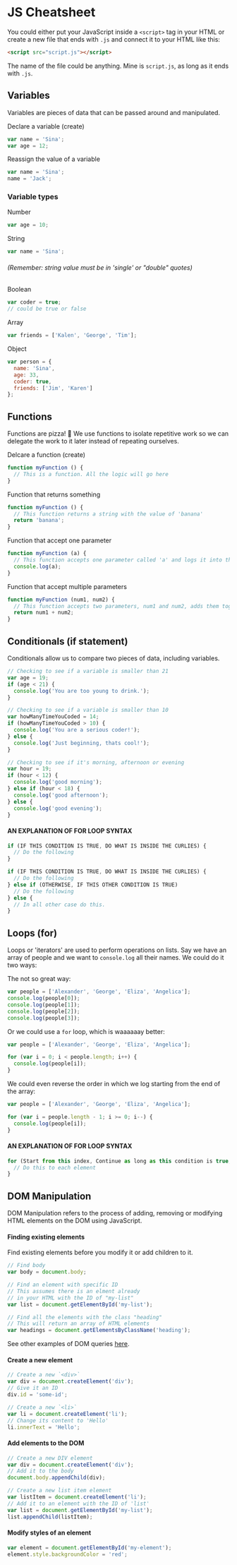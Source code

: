 # JS Cheatsheet
You could either put your JavaScript inside a `<script>` tag in your HTML or create a new file that ends with `.js` and connect it to your HTML like this:

```html
<script src="script.js"></script>
```

The name of the file could be anything. Mine is `script.js`, as long as it ends with `.js`.

## Variables
Variables are pieces of data that can be passed around and manipulated.

Declare a variable (create)
```js
var name = 'Sina';
var age = 12;
```

Reassign the value of a variable
```js
var name = 'Sina';
name = 'Jack';
```

### Variable types
Number
```js
var age = 10;
```

String
```js
var name = 'Sina';
```
###### (Remember: string value must be in 'single' or "double" quotes)

Boolean
```js
var coder = true;
// could be true or false
```

Array
```js
var friends = ['Kalen', 'George', 'Tim'];
```

Object
```js
var person = {
  name: 'Sina',
  age: 33,
  coder: true,
  friends: ['Jim', 'Karen']
};
```

## Functions
Functions are pizza! 🍕 We use functions to isolate repetitive work so we can delegate the work to it later instead of repeating ourselves.

Delcare a function (create)
```js
function myFunction () {
  // This is a function. All the logic will go here
}
```

Function that returns something
```js
function myFunction () {
  // This function returns a string with the value of 'banana'
  return 'banana';
}
```

Function that accept one parameter
```js
function myFunction (a) {
  // This function accepts one parameter called 'a' and logs it into the console
  console.log(a);
}
```

Function that accept multiple parameters
```js
function myFunction (num1, num2) {
  // This function accepts two parameters, num1 and num2, adds them together and returns the total value
  return num1 + num2;
}
```

## Conditionals (if statement)
Conditionals allow us to compare two pieces of data, including variables.

```js
// Checking to see if a variable is smaller than 21
var age = 19;
if (age < 21) {
  console.log('You are too young to drink.');
}
```

```js
// Checking to see if a variable is smaller than 10
var howManyTimeYouCoded = 14;
if (howManyTimeYouCoded > 10) {
  console.log('You are a serious coder!');
} else {
  console.log('Just beginning, thats cool!');
}
```

```js
// Checking to see if it's morning, afternoon or evening
var hour = 19;
if (hour < 12) {
  console.log('good morning');
} else if (hour < 18) {
  console.log('good afternoon');
} else {
  console.log('good evening');
}
```

#### AN EXPLANATION OF FOR LOOP SYNTAX
```js
if (IF THIS CONDITION IS TRUE, DO WHAT IS INSIDE THE CURLIES) {
  // Do the following
}
```

```js
if (IF THIS CONDITION IS TRUE, DO WHAT IS INSIDE THE CURLIES) {
  // Do the following
} else if (OTHERWISE, IF THIS OTHER CONDITION IS TRUE)
  // Do the following
} else {
  // In all other case do this.
}
```

## Loops (for)
Loops or 'iterators' are used to perform operations on lists. Say we have an array of people and we want to `console.log` all their names. We could do it two ways:

The not so great way:
```js
var people = ['Alexander', 'George', 'Eliza', 'Angelica'];
console.log(people[0]);
console.log(people[1]);
console.log(people[2]);
console.log(people[3]);
```

Or we could use a `for` loop, which is waaaaaay better:
```js
var people = ['Alexander', 'George', 'Eliza', 'Angelica'];

for (var i = 0; i < people.length; i++) {
  console.log(people[i]);
}
```

We could even reverse the order in which we log starting from the end of the array:
```js
var people = ['Alexander', 'George', 'Eliza', 'Angelica'];

for (var i = people.length - 1; i >= 0; i--) {
  console.log(people[i]);
}
```

#### AN EXPLANATION OF FOR LOOP SYNTAX
```js
for (Start from this index, Continue as long as this condition is true, Do this after each iteration) {
  // Do this to each element
}
```

## DOM Manipulation
DOM Manipulation refers to the process of adding, removing or modifying HTML elements on the DOM using JavaScript.

#### Finding existing elements
Find existing elements before you modify it or add children to it.
```js
// Find body
var body = document.body;

// Find an element with specific ID
// This assumes there is an elment already 
// in your HTML with the ID of "my-list"
var list = document.getElementById('my-list');

// Find all the elements with the class "heading"
// This will return an array of HTML elements
var headings = document.getElementsByClassName('heading');
```

See other examples of DOM queries [here](https://developer.mozilla.org/en-US/docs/Web/API/Document/getElementsByClassName).

#### Create a new element
```js
// Create a new `<div>`
var div = document.createElement('div');
// Give it an ID
div.id = 'some-id';

// Create a new `<li>`
var li = document.createElement('li');
// Change its content to 'Hello'
li.innerText = 'Hello';
```

#### Add elements to the DOM
```js
// Create a new DIV element
var div = document.createElement('div');
// Add it to the body
document.body.appendChild(div);
```

```js
// Create a new list item element
var listItem = document.createElement('li');
// Add it to an element with the ID of 'list'
var list = document.getElementById('my-list');
list.appendChild(listItem);
```

#### Modify styles of an element
```js
var element = document.getElementById('my-element');
element.style.backgroundColor = 'red';
```

